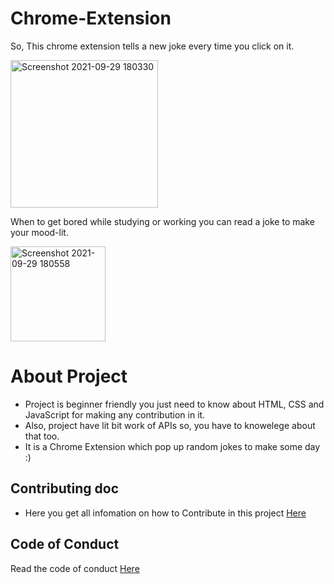 # Chrome-Extension
So, This chrome extension tells a new joke every time you click on it.

<img width="236" alt="Screenshot 2021-09-29 180330" src="https://user-images.githubusercontent.com/78341083/135269472-840a57fc-984d-47c2-b40e-008e48387ecc.png">


When to get bored while studying or working you can read a joke to make your mood-lit.

<img width="152" alt="Screenshot 2021-09-29 180558" src="https://user-images.githubusercontent.com/78341083/135269516-d1100cca-0282-49fa-92d3-06d453702829.png">


# About Project
- Project is beginner friendly you just need to know about HTML, CSS and JavaScript for making any contribution in it.
- Also, project have lit bit work of APIs so, you have to knowelege about that too.
- It is a Chrome Extension which pop up random jokes to make some day :)

## Contributing doc
- Here you get all infomation on how to Contribute in this project [Here](https://github.com/Sanju-github002/Chrome-Extension/blob/main/contributing.md)

## Code of Conduct
Read the code of conduct [Here](https://github.com/Sanju-github002/Chrome-Extension/blob/main/CODE_OF_CONDUCT.md)
